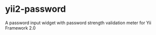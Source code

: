 yii2-password
=============

A password input widget with password strength validation meter for Yii Framework 2.0
